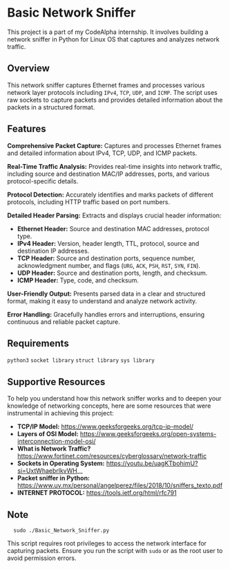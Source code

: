 # Basic Network Sniffer
This project is a part of my CodeAlpha internship. It involves building a network sniffer in Python for Linux OS that captures and analyzes network traffic.

## Overview
This network sniffer captures Ethernet frames and processes various network layer protocols including `IPv4`, `TCP`, `UDP`, and `ICMP`. The script uses raw sockets to capture packets and provides detailed information about the packets in a structured format.

## Features
**Comprehensive Packet Capture:** Captures and processes Ethernet frames and detailed information about IPv4, TCP, UDP, and ICMP packets.

**Real-Time Traffic Analysis:** Provides real-time insights into network traffic, including source and destination MAC/IP addresses, ports, and various protocol-specific details.

**Protocol Detection:** Accurately identifies and marks packets of different protocols, including HTTP traffic based on port numbers.

**Detailed Header Parsing:** Extracts and displays crucial header information:

   -    **Ethernet Header:** Source and destination MAC addresses, protocol type.
   -    **IPv4 Header:** Version, header length, TTL, protocol, source and destination IP addresses.
   -    **TCP Header:** Source and destination ports, sequence number, acknowledgment number, and flags (`URG`, `ACK`, `PSH`, `RST`, `SYN`, `FIN`).
   -    **UDP Header:** Source and destination ports, length, and checksum.
   -    **ICMP Header:** Type, code, and checksum.

**User-Friendly Output:** Presents parsed data in a clear and structured format, making it easy to understand and analyze network activity.

**Error Handling:** Gracefully handles errors and interruptions, ensuring continuous and reliable packet capture.

## Requirements
`python3`
`socket library`
`struct library`
`sys library`

## Supportive Resources
To help you understand how this network sniffer works and to deepen your knowledge of networking concepts, here are some resources that were instrumental in achieving this project:
-    **TCP/IP Model:** https://www.geeksforgeeks.org/tcp-ip-model/
-    **Layers of OSI Model:**          https://www.geeksforgeeks.org/open-systems-interconnection-model-osi/
-    **What is Network Traffic?**      https://www.fortinet.com/resources/cyberglossary/network-traffic
-    **Sockets in Operating System:**  https://youtu.be/uagKTbohimU?si=UxtWhaebrlkvWH__
-    **Packet sniffer in Python:**     https://www.uv.mx/personal/angelperez/files/2018/10/sniffers_texto.pdf
-    **INTERNET PROTOCOL:**            https://tools.ietf.org/html/rfc791

## Note
      sudo ./Basic_Network_Sniffer.py
This script requires root privileges to access the network interface for capturing packets. Ensure you run the script with `sudo` or as the root user to avoid permission errors.
